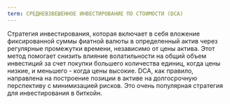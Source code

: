 ```yaml
---
term: СРЕДНЕВЗВЕШЕННОЕ ИНВЕСТИРОВАНИЕ ПО СТОИМОСТИ (DCA)
---
```


Стратегия инвестирования, которая включает в себя вложение фиксированной суммы фиатной валюты в определенный актив через регулярные промежутки времени, независимо от цены актива. Этот метод помогает снизить влияние волатильности на общий объем инвестиций за счет покупки большего количества единиц, когда цены низкие, и меньшего - когда цены высокие. DCA, как правило, направлена на построение позиции в активе на долгосрочную перспективу с минимизацией рисков. Это очень популярная стратегия для инвестирования в биткойн.